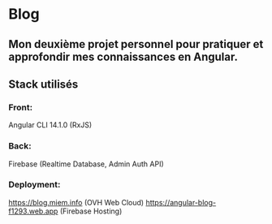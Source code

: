 

# Blog
## Mon deuxième projet personnel pour pratiquer et approfondir mes connaissances en Angular.
## Stack utilisés

### Front: 
Angular CLI 14.1.0 (RxJS)
### Back: 
Firebase (Realtime Database, Admin Auth API)
### Deployment:
https://blog.miem.info (OVH Web Cloud)
https://angular-blog-f1293.web.app (Firebase Hosting)
